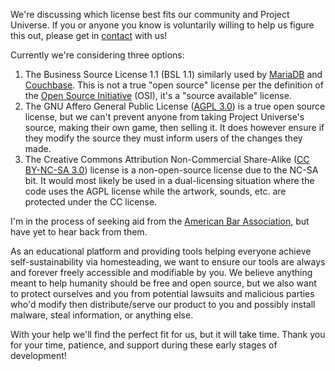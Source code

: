 We're discussing which license best fits our community and Project Universe. If you or anyone you know is voluntarily willing to help us figure this out, please get in [contact](https://shaostoul.com/contact/) with us!

Currently we're considering three options:

1. The Business Source License 1.1 (BSL 1.1) similarly used by [MariaDB](https://mariadb.com/bsl11/) and [Couchbase](https://www.couchbase.com/blog/couchbase-adopts-bsl-license/). This is not a true "open source" license per the definition of the [Open Source Initiative](https://opensource.org/) (OSI), it's a "source available" license.
2. The GNU Affero General Public License ([AGPL 3.0](https://www.gnu.org/licenses/agpl-3.0.en.html)) is a true open source license, but we can't prevent anyone from taking Project Universe's source, making their own game, then selling it. It does however ensure if they modify the source they must inform users of the changes they made.
3. The Creative Commons Attribution Non-Commercial Share-Alike ([CC BY-NC-SA 3.0](https://creativecommons.org/licenses/by-nc-sa/3.0/)) license is a non-open-source license due to the NC-SA bit. It would most likely be used in a dual-licensing situation where the code uses the AGPL license while the artwork, sounds, etc. are protected under the CC license.

I'm in the process of seeking aid from the [American Bar Association](https://www.americanbar.org/groups/legal_services/flh-home/flh-free-legal-help/), but have yet to hear back from them.

As an educational platform and providing tools helping everyone achieve self-sustainability via homesteading, we want to ensure our tools are always and forever freely accessible and modifiable by you. We believe anything meant to help humanity should be free and open source, but we also want to protect ourselves and you from potential lawsuits and malicious parties who'd modify then distribute/serve our product to you and possibly install malware, steal information, or anything else.

With your help we'll find the perfect fit for us, but it will take time. Thank you for your time, patience, and support during these early stages of development!